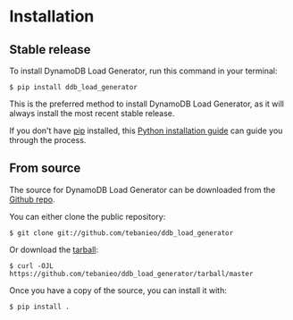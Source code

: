 # Installation

## Stable release

To install DynamoDB Load Generator, run this command in your
terminal:

``` console
$ pip install ddb_load_generator
```

This is the preferred method to install DynamoDB Load Generator, as it will always install the most recent stable release.

If you don't have [pip][] installed, this [Python installation guide][]
can guide you through the process.

## From source

The source for DynamoDB Load Generator can be downloaded from
the [Github repo][].

You can either clone the public repository:

``` console
$ git clone git://github.com/tebanieo/ddb_load_generator
```

Or download the [tarball][]:

``` console
$ curl -OJL https://github.com/tebanieo/ddb_load_generator/tarball/master
```

Once you have a copy of the source, you can install it with:

``` console
$ pip install .
```

  [pip]: https://pip.pypa.io
  [Python installation guide]: http://docs.python-guide.org/en/latest/starting/installation/
  [Github repo]: https://github.com/%7B%7B%20cookiecutter.github_username%20%7D%7D/%7B%7B%20cookiecutter.project_slug%20%7D%7D
  [tarball]: https://github.com/%7B%7B%20cookiecutter.github_username%20%7D%7D/%7B%7B%20cookiecutter.project_slug%20%7D%7D/tarball/master

